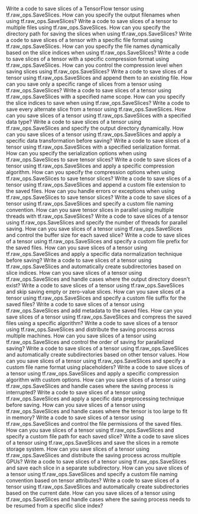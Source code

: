Write a code to save slices of a TensorFlow tensor using tf.raw_ops.SaveSlices.
How can you specify the output filenames when using tf.raw_ops.SaveSlices?
Write a code to save slices of a tensor to multiple files using tf.raw_ops.SaveSlices.
How can you specify the directory path for saving the slices when using tf.raw_ops.SaveSlices?
Write a code to save slices of a tensor with a specific file format using tf.raw_ops.SaveSlices.
How can you specify the file names dynamically based on the slice indices when using tf.raw_ops.SaveSlices?
Write a code to save slices of a tensor with a specific compression format using tf.raw_ops.SaveSlices.
How can you control the compression level when saving slices using tf.raw_ops.SaveSlices?
Write a code to save slices of a tensor using tf.raw_ops.SaveSlices and append them to an existing file.
How can you save only a specific range of slices from a tensor using tf.raw_ops.SaveSlices?
Write a code to save slices of a tensor using tf.raw_ops.SaveSlices with a specified name scope.
How can you specify the slice indices to save when using tf.raw_ops.SaveSlices?
Write a code to save every alternate slice from a tensor using tf.raw_ops.SaveSlices.
How can you save slices of a tensor using tf.raw_ops.SaveSlices with a specified data type?
Write a code to save slices of a tensor using tf.raw_ops.SaveSlices and specify the output directory dynamically.
How can you save slices of a tensor using tf.raw_ops.SaveSlices and apply a specific data transformation before saving?
Write a code to save slices of a tensor using tf.raw_ops.SaveSlices with a specified serialization format.
How can you specify the serialization options when using tf.raw_ops.SaveSlices to save tensor slices?
Write a code to save slices of a tensor using tf.raw_ops.SaveSlices and apply a specific compression algorithm.
How can you specify the compression options when using tf.raw_ops.SaveSlices to save tensor slices?
Write a code to save slices of a tensor using tf.raw_ops.SaveSlices and append a custom file extension to the saved files.
How can you handle errors or exceptions when using tf.raw_ops.SaveSlices to save tensor slices?
Write a code to save slices of a tensor using tf.raw_ops.SaveSlices and specify a custom file naming convention.
How can you save tensor slices in parallel using multiple threads with tf.raw_ops.SaveSlices?
Write a code to save slices of a tensor using tf.raw_ops.SaveSlices and specify the number of threads for parallel saving.
How can you save slices of a tensor using tf.raw_ops.SaveSlices and control the buffer size for each saved slice?
Write a code to save slices of a tensor using tf.raw_ops.SaveSlices and specify a custom file prefix for the saved files.
How can you save slices of a tensor using tf.raw_ops.SaveSlices and apply a specific data normalization technique before saving?
Write a code to save slices of a tensor using tf.raw_ops.SaveSlices and automatically create subdirectories based on slice indices.
How can you save slices of a tensor using tf.raw_ops.SaveSlices and handle cases where the output directory doesn't exist?
Write a code to save slices of a tensor using tf.raw_ops.SaveSlices and skip saving empty or zero-value slices.
How can you save slices of a tensor using tf.raw_ops.SaveSlices and specify a custom file suffix for the saved files?
Write a code to save slices of a tensor using tf.raw_ops.SaveSlices and add metadata to the saved files.
How can you save slices of a tensor using tf.raw_ops.SaveSlices and compress the saved files using a specific algorithm?
Write a code to save slices of a tensor using tf.raw_ops.SaveSlices and distribute the saving process across multiple machines.
How can you save slices of a tensor using tf.raw_ops.SaveSlices and control the order of saving for parallelized saving?
Write a code to save slices of a tensor using tf.raw_ops.SaveSlices and automatically create subdirectories based on other tensor values.
How can you save slices of a tensor using tf.raw_ops.SaveSlices and specify a custom file name format using placeholders?
Write a code to save slices of a tensor using tf.raw_ops.SaveSlices and apply a specific compression algorithm with custom options.
How can you save slices of a tensor using tf.raw_ops.SaveSlices and handle cases where the saving process is interrupted?
Write a code to save slices of a tensor using tf.raw_ops.SaveSlices and apply a specific data preprocessing technique before saving.
How can you save slices of a tensor using tf.raw_ops.SaveSlices and handle cases where the tensor is too large to fit in memory?
Write a code to save slices of a tensor using tf.raw_ops.SaveSlices and control the file permissions of the saved files.
How can you save slices of a tensor using tf.raw_ops.SaveSlices and specify a custom file path for each saved slice?
Write a code to save slices of a tensor using tf.raw_ops.SaveSlices and save the slices in a remote storage system.
How can you save slices of a tensor using tf.raw_ops.SaveSlices and distribute the saving process across multiple GPUs?
Write a code to save slices of a tensor using tf.raw_ops.SaveSlices and save each slice in a separate subdirectory.
How can you save slices of a tensor using tf.raw_ops.SaveSlices and specify a custom file naming convention based on tensor attributes?
Write a code to save slices of a tensor using tf.raw_ops.SaveSlices and automatically create subdirectories based on the current date.
How can you save slices of a tensor using tf.raw_ops.SaveSlices and handle cases where the saving process needs to be resumed from a specific slice index?
